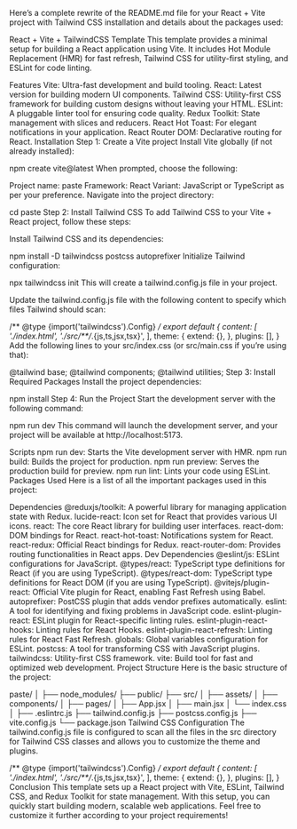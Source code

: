 Here’s a complete rewrite of the README.md file for your React + Vite project with Tailwind CSS installation and details about the packages used:

React + Vite + TailwindCSS Template
This template provides a minimal setup for building a React application using Vite. It includes Hot Module Replacement (HMR) for fast refresh, Tailwind CSS for utility-first styling, and ESLint for code linting.

Features
Vite: Ultra-fast development and build tooling.
React: Latest version for building modern UI components.
Tailwind CSS: Utility-first CSS framework for building custom designs without leaving your HTML.
ESLint: A pluggable linter tool for ensuring code quality.
Redux Toolkit: State management with slices and reducers.
React Hot Toast: For elegant notifications in your application.
React Router DOM: Declarative routing for React.
Installation
Step 1: Create a Vite project
Install Vite globally (if not already installed):

npm create vite@latest
When prompted, choose the following:

Project name: paste
Framework: React
Variant: JavaScript or TypeScript as per your preference.
Navigate into the project directory:

cd paste
Step 2: Install Tailwind CSS
To add Tailwind CSS to your Vite + React project, follow these steps:

Install Tailwind CSS and its dependencies:

npm install -D tailwindcss postcss autoprefixer
Initialize Tailwind configuration:

npx tailwindcss init
This will create a tailwind.config.js file in your project.

Update the tailwind.config.js file with the following content to specify which files Tailwind should scan:

/** @type {import('tailwindcss').Config} */
export default {
  content: [
    './index.html',
    './src/**/*.{js,ts,jsx,tsx}',
  ],
  theme: {
    extend: {},
  },
  plugins: [],
}
Add the following lines to your src/index.css (or src/main.css if you’re using that):

@tailwind base;
@tailwind components;
@tailwind utilities;
Step 3: Install Required Packages
Install the project dependencies:

npm install
Step 4: Run the Project
Start the development server with the following command:

npm run dev
This command will launch the development server, and your project will be available at http://localhost:5173.

Scripts
npm run dev: Starts the Vite development server with HMR.
npm run build: Builds the project for production.
npm run preview: Serves the production build for preview.
npm run lint: Lints your code using ESLint.
Packages Used
Here is a list of all the important packages used in this project:

Dependencies
@reduxjs/toolkit: A powerful library for managing application state with Redux.
lucide-react: Icon set for React that provides various UI icons.
react: The core React library for building user interfaces.
react-dom: DOM bindings for React.
react-hot-toast: Notifications system for React.
react-redux: Official React bindings for Redux.
react-router-dom: Provides routing functionalities in React apps.
Dev Dependencies
@eslint/js: ESLint configurations for JavaScript.
@types/react: TypeScript type definitions for React (if you are using TypeScript).
@types/react-dom: TypeScript type definitions for React DOM (if you are using TypeScript).
@vitejs/plugin-react: Official Vite plugin for React, enabling Fast Refresh using Babel.
autoprefixer: PostCSS plugin that adds vendor prefixes automatically.
eslint: A tool for identifying and fixing problems in JavaScript code.
eslint-plugin-react: ESLint plugin for React-specific linting rules.
eslint-plugin-react-hooks: Linting rules for React Hooks.
eslint-plugin-react-refresh: Linting rules for React Fast Refresh.
globals: Global variables configuration for ESLint.
postcss: A tool for transforming CSS with JavaScript plugins.
tailwindcss: Utility-first CSS framework.
vite: Build tool for fast and optimized web development.
Project Structure
Here is the basic structure of the project:

paste/
│
├── node_modules/
├── public/
├── src/
│   ├── assets/
│   ├── components/
│   ├── pages/
│   ├── App.jsx
│   ├── main.jsx
│   └── index.css
│
├── .eslintrc.js
├── tailwind.config.js
├── postcss.config.js
├── vite.config.js
└── package.json
Tailwind CSS Configuration
The tailwind.config.js file is configured to scan all the files in the src directory for Tailwind CSS classes and allows you to customize the theme and plugins.

/** @type {import('tailwindcss').Config} */
export default {
  content: [
    './index.html',
    './src/**/*.{js,ts,jsx,tsx}',
  ],
  theme: {
    extend: {},
  },
  plugins: [],
}
Conclusion
This template sets up a React project with Vite, ESLint, Tailwind CSS, and Redux Toolkit for state management. With this setup, you can quickly start building modern, scalable web applications. Feel free to customize it further according to your project requirements!

